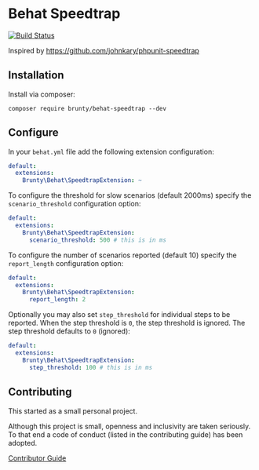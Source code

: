 # Behat Speedtrap

[![Build Status](https://travis-ci.org/Brunty/behat-speedtrap.svg?branch=master)](https://travis-ci.org/Brunty/behat-speedtrap)

Inspired by https://github.com/johnkary/phpunit-speedtrap

## Installation

Install via composer:

`composer require brunty/behat-speedtrap --dev`

## Configure

In your `behat.yml` file add the following extension configuration:

```yaml
default:
  extensions:
    Brunty\Behat\SpeedtrapExtension: ~
```

To configure the threshold for slow scenarios (default 2000ms) specify the `scenario_threshold` configuration option:

```yaml
default:
  extensions:
    Brunty\Behat\SpeedtrapExtension:
      scenario_threshold: 500 # this is in ms
```

To configure the number of scenarios reported (default 10) specify the `report_length` configuration option:

```yaml
default:
  extensions:
    Brunty\Behat\SpeedtrapExtension:
      report_length: 2
```

Optionally you may also set `step_threshold` for individual steps to be reported. When the step threshold is `0`, the step threshold is ignored. The step threshold defaults to `0` (ignored):

```yaml
default:
  extensions:
    Brunty\Behat\SpeedtrapExtension:
      step_threshold: 100 # this is in ms
```

## Contributing

This started as a small personal project.

Although this project is small, openness and inclusivity are taken seriously. To that end a code of conduct (listed in the contributing guide) has been adopted.

[Contributor Guide](CONTRIBUTING.md)
